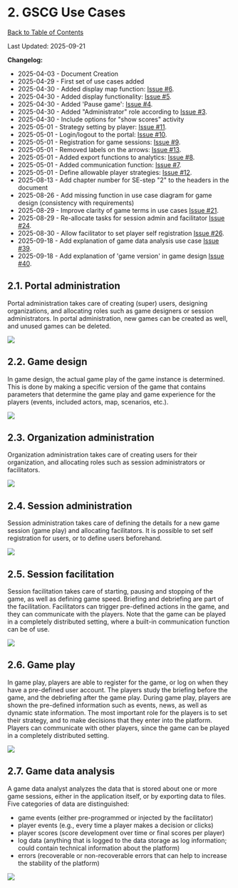 # 2. GSCG Use Cases

[Back to Table of Contents](../../README.md)

Last Updated: 2025-09-21

__Changelog:__
 - 2025-04-03 - Document Creation
 - 2025-04-29 - First set of use cases added
 - 2025-04-30 - Added display map function: [Issue #6](https://github.com/averbraeck/gscg-design/issues/6).
 - 2025-04-30 - Added display functionality: [Issue #5](https://github.com/averbraeck/gscg-design/issues/5). 
 - 2025-04-30 - Added 'Pause game': [Issue #4](https://github.com/averbraeck/gscg-design/issues/4). 
 - 2025-04-30 - Added "Administrator" role according to [Issue #3](https://github.com/averbraeck/gscg-design/issues/3). 
 - 2025-04-30 - Include options for "show scores" activity
 - 2025-05-01 - Strategy setting by player: [Issue #11](https://github.com/averbraeck/gscg-design/issues/11).
 - 2025-05-01 - Login/logout to the portal: [Issue #10](https://github.com/averbraeck/gscg-design/issues/10).
 - 2025-05-01 - Registration for game sessions: [Issue #9](https://github.com/averbraeck/gscg-design/issues/9).
 - 2025-05-01 - Removed labels on the arrows: [Issue #13](https://github.com/averbraeck/gscg-design/issues/13).
 - 2025-05-01 - Added export functions to analytics: [Issue #8](https://github.com/averbraeck/gscg-design/issues/8).
 - 2025-05-01 - Added communication function: [Issue #7](https://github.com/averbraeck/gscg-design/issues/7).
 - 2025-05-01 - Define allowable player strategies: [Issue #12](https://github.com/averbraeck/gscg-design/issues/12).
 - 2025-08-13 - Add chapter number for SE-step "2" to the headers in the document
 - 2025-08-26 - Add missing function in use case diagram for game design (consistency with requirements)
 - 2025-08-29 - Improve clarity of game terms in use cases [Issue #21](https://github.com/averbraeck/gscg-design/issues/21).
 - 2025-08-29 - Re-allocate tasks for session admin and facilitator [Issue #24](https://github.com/averbraeck/gscg-design/issues/24).
 - 2025-08-30 - Allow facilitator to set player self registration [Issue #26](https://github.com/averbraeck/gscg-design/issues/26).
 - 2025-09-18 - Add explanation of game data analysis use case [Issue #39](https://github.com/averbraeck/gscg-design/issues/39).
 - 2025-09-18 - Add explanation of 'game version' in game design [Issue #40](https://github.com/averbraeck/gscg-design/issues/40).
 
 
## 2.1. Portal administration
Portal administration takes care of creating (super) users, designing organizations, and allocating roles such as game designers or session administrators. In portal administration, new games can be created as well, and unused games can be deleted.

![](diagrams/portal-administration.svg)
 
 
## 2.2. Game design
In game design, the actual game play of the game instance is determined. This is done by making a specific version of the game that contains parameters that determine the game play and game experience for the players (events, included actors, map, scenarios, etc.). 
 
![](diagrams/game-design.svg)


## 2.3. Organization administration
Organization administration takes care of creating users for their organization, and allocating roles such as session administrators or facilitators.

![](diagrams/organization-administration.svg)


## 2.4. Session administration
Session administration takes care of defining the details for a new game session (game play) and allocating facilitators. It is possible to set self registration for users, or to define users beforehand.

![](diagrams/session-administration.svg)


## 2.5. Session facilitation
Session facilitation takes care of starting, pausing and stopping of the game, as well as defining game speed. Briefing and debriefing are part of the facilitation. Facilitators can trigger pre-defined actions in the game, and they can communicate with the players. Note that the game can be played in a completely distributed setting, where a built-in communication function can be of use.

![](diagrams/session-facilitation.svg)


## 2.6. Game play
In game play, players are able to register for the game, or log on when they have a pre-defined user account. The players study the briefing before the game, and the debriefing after the game play. During game play, players are shown the pre-defined information such as events, news, as well as dynamic state information. The most important role for the players is to set their strategy, and to make decisions that they enter into the platform. Players can communicate with other players, since the game can be played in a completely distributed setting.

![](diagrams/game-play.svg)


## 2.7. Game data analysis
A game data analyst analyzes the data that is stored about one or more game sessions, either in the application itself, or by exporting data to files. Five categories of data are distinguished: 
- game events (either pre-programmed or injected by the facilitator)
- player events (e.g., every time a player makes a decision or clicks)
- player scores (score development over time or final scores per player)
- log data (anything that is logged to the data storage as log information; could contain technical information about the platform)
- errors (recoverable or non-recoverable errors that can help to increase the stability of the platform)

![](diagrams/game-data-analysis.svg)


